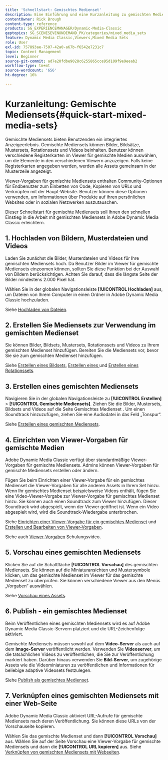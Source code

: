 ```yaml
---
title: 'Schnellstart: Gemischtes Medienset'
description: Eine Einführung und eine Kurzanleitung zu gemischten Mediensets, mit denen Sie in Adobe Dynamic Media Classic schnell loslegen können.
contentOwner: Rick Brough
content-type: reference
products: SG_EXPERIENCEMANAGER/Dynamic-Media-Classic
geptopics: SG_SCENESEVENONDEMAND_PK/categories/mixed_media_sets
feature: Dynamic Media Classic,Viewers,Mixed Media Sets
role: User
exl-id: 757893ae-7507-42a0-a67b-f6542e7231c7
topic: Content Management
level: Beginner
source-git-commit: ad7e20fdbe9028c6255865cce95d109f9e9eeab2
workflow-type: tm+mt
source-wordcount: '656'
ht-degree: 16%

---
```


# Kurzanleitung: Gemischte Mediensets{#quick-start-mixed-media-sets}

Gemischte Mediensets bieten Benutzenden ein integriertes Anzeigeerlebnis. Gemischte Mediensets können Bilder, Bildsätze, Mustersets, Rotationssets und Videos beinhalten. Benutzer können verschiedene Registerkarten im Viewer für gemischte Medien auswählen, um die Elemente in den verschiedenen Viewern anzuzeigen. Falls keine Registerkarten angegeben werden, werden alle Assets gemeinsam in der Musterzeile angezeigt.

Viewer-Vorgaben für gemischte Mediensets enthalten Community-Optionen für Endbenutzer zum Einbetten von Code, Kopieren von URLs und Verknüpfen mit der Haupt-Website. Benutzer können diese Optionen verwenden, um Informationen über Produkte auf ihren persönlichen Websites oder in sozialen Netzwerken auszutauschen.

Dieser Schnellstart für gemischte Mediensets soll Ihnen den schnellen Einstieg in die Arbeit mit gemischten Mediensets in Adobe Dynamic Media Classic erleichtern.

## 1. Hochladen von Bildern, Musterdateien und Videos

Laden Sie zunächst die Bilder, Musterdateien und Videos für Ihre gemischten Mediensets hoch. Da Benutzer Bilder im Viewer für gemischte Mediensets einzoomen können, sollten Sie diese Funktion bei der Auswahl von Bildern berücksichtigen. Achten Sie darauf, dass die längste Seite der Bilder mindestens 2.000 Pixel hat.

Wählen Sie in der globalen Navigationsleiste **[!UICONTROL Hochladen]** aus, um Dateien von Ihrem Computer in einen Ordner in Adobe Dynamic Media Classic hochzuladen.

Siehe [Hochladen von Dateien](uploading-files.md#uploading-your-files).

## 2. Erstellen Sie Mediensets zur Verwendung im gemischten Medienset

Sie können Bilder, Bildsets, Mustersets, Rotationssets und Videos zu Ihrem gemischten Medienset hinzufügen. Bereiten Sie die Mediensets vor, bevor Sie sie zum gemischten Medienset hinzufügen.

Siehe [Erstellen eines Bildsets](creating-image-set.md#creating-an-image-set), [Erstellen eines ](creating-swatch-set.md#creating-a-swatch-set) und [Erstellen eines Rotationssets](creating-spin-set.md#creating-a-spin-set).

## 3. Erstellen eines gemischten Mediensets

Navigieren Sie in der globalen Navigationsleiste zu **[!UICONTROL Erstellen]** > **[!UICONTROL Gemischte Mediensets]**. Ziehen Sie die Bilder, Mustersets, Bildsets und Videos auf die Seite Gemischtes Medienset . Um einen Soundtrack hinzuzufügen, ziehen Sie eine Audiodatei in das Feld „Tonspur“. 

Siehe [Erstellen eines gemischten Mediensets](creating-mixed-media-set.md#creating-a-mixed-media-set).

## 4. Einrichten von Viewer-Vorgaben für gemischte Medien

Adobe Dynamic Media Classic verfügt über standardmäßige Viewer-Vorgaben für gemischte Mediensets. Admins können Viewer-Vorgaben für gemischte Mediensets erstellen oder ändern.

Fügen Sie beim Einrichten einer Viewer-Vorgabe für ein gemischtes Medienset die Viewer-Vorgaben für alle anderen Assets in Ihrem Set hinzu. Wenn Ihr gemischtes Medienset beispielsweise Videos enthält, fügen Sie eine Video-Viewer-Vorgabe zur Viewer-Vorgabe für gemischtes Medienset hinzu. Sie können auch einen Soundtrack zum Viewer hinzufügen. Dieser Soundtrack wird abgespielt, wenn der Viewer geöffnet ist. Wenn ein Video abgespielt wird, wird die Soundtrack-Wiedergabe unterbrochen. 

Siehe [Einrichten einer Viewer-Vorgabe für ein gemischtes Medienset](setting-mixed-media-set-viewer.md#setting-up-a-mixed-media-set-viewer-preset) und [Erstellen und Bearbeiten von Viewer-Vorgaben](application-setup.md#adding-and-editing-viewer-presets).

Siehe auch [Viewer-Vorgaben](https://s7d5.scene7.com/s7viewers/html5/VideoViewer.html?videoserverurl=https://s7d5.scene7.com/is/content/&amp;emailurl=https://s7d5.scene7.com/s7/emailFriend&amp;serverUrl=https://s7d5.scene7.com/is/image/&amp;config=Scene7SharedAssets/Universal_HTML5_Video&amp;contenturl=https://s7d5.scene7.com/skins/&amp;asset=S7tutorials/550_viewer-presets_converted%20renamed_Done-AVS) Schulungsvideo.

## 5. Vorschau eines gemischten Mediensets

Klicken Sie auf die Schaltfläche **[!UICONTROL Vorschau]** des gemischten Mediensets. Sie können auf die Miniaturansichten und Mustersymbole klicken, um das gemischte Medienset im Viewer für das gemischte Medienset zu überprüfen. Sie können verschiedene Viewer aus den Menüs „Vorgaben“ auswählen. 

Siehe [Vorschau eines Assets](previewing-asset.md#previewing-an-asset).

## 6. Publish - ein gemischtes Medienset

Beim Veröffentlichen eines gemischten Mediensets wird es auf Adobe Dynamic Media Classic-Servern platziert und die URL-Zeichenfolge aktiviert.

Gemischte Mediensets müssen sowohl auf dem **Video-Server** als auch auf dem **Image-Server** veröffentlicht werden. Verwenden Sie **Videoserver**, um die tatsächlichen Videos zu veröffentlichen, die Sie zur Veröffentlichung markiert haben. Darüber hinaus verwenden Sie **Bild-Server**, um zugehörige Assets wie die Videominiaturen zu veröffentlichen und Informationen für beliebige adaptive Videosets festzulegen.

Siehe [Publish als gemischtes Medienset](publishing-mixed-media-set.md#publishing-a-mixed-media-set).

## 7. Verknüpfen eines gemischten Mediensets mit einer Web-Seite

Adobe Dynamic Media Classic aktiviert URL-Aufrufe für gemischte Mediensets nach deren Veröffentlichung. Sie können diese URLs von der Vorschauseite kopieren.

Wählen Sie das gemischte Medienset und dann **[!UICONTROL Vorschau]** aus. Wählen Sie auf der Seite Vorschau eine Viewer-Vorgabe für gemischte Mediensets und dann die **[!UICONTROL URL kopieren]** aus. Siehe [Verknüpfen von gemischten Mediensets mit Webseiten](linking-mixed-media-set-web.md#linking-a-mixed-media-set-to-a-web-page).
